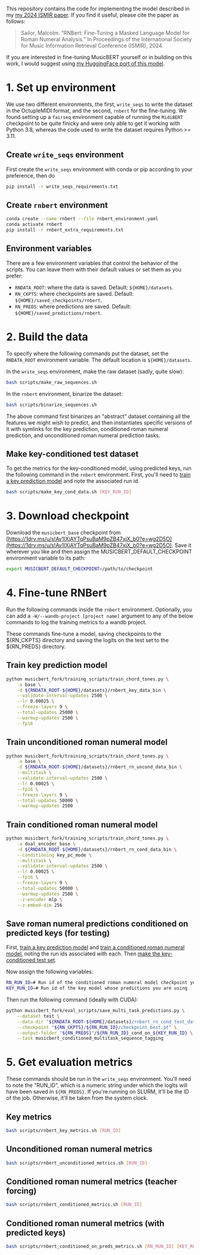 This repository contains the code for implementing the model described in my [my 2024 ISMIR paper](https://doi.org/10.5281/zenodo.14877455). If you find it useful, please cite the paper as follows:

> Sailor, Malcolm. “RNBert: Fine-Tuning a Masked Language Model for Roman Numeral Analysis.” In Proceedings of the International Society for Music Information Retrieval Conference (ISMIR), 2024.

If you are interested in fine-tuning MusicBERT yourself or in building on this work, I would suggest using [my HuggingFace port of this model](https://github.com/malcolmsailor/musicbert_hf).

# 1. Set up environment

We use two different environments, the first, `write_seqs` to write the dataset in the OctupleMIDI format, and the second, `rnbert` for the fine-tuning. We found setting up a `fairseq` environment capable of running the `MidiBERT` checkpoint to be quite finicky and were only able to get it working with Python 3.8, whereas the code used to write the dataset requires Python >= 3.11.

## Create `write_seqs` environment

First create the `write_seqs` environment with conda or pip according to your preference, then do

```bash
pip install -r write_seqs_requirements.txt
```

## Create `rnbert` environment

```bash
conda create --name rnbert --file rnbert_environment.yaml
conda activate rnbert
pip install -r rnbert_extra_requirements.txt
```

## Environment variables

There are a few environment variables that control the behavior of the scripts. You can leave them with their default values or set them as you prefer:

- `RNDATA_ROOT`: where the data is saved. Default: `${HOME}/datasets`.
- `RN_CKPTS`: where checkpoints are saved. Default: `${HOME}/saved_checkpoints/rnbert`.
- `RN_PREDS`: where predictions are saved. Default: `${HOME}/saved_predictions/rnbert`.


# 2. Build the data

To specify where the following commands put the dataset, set the `RNDATA_ROOT` environment variable. The default location is `${HOME}/datasets`.

In the `write_seqs` environment, make the raw dataset (sadly, quite slow):

```bash
bash scripts/make_raw_sequences.sh
```

In the `rnbert` environment, binarize the dataset:

```bash
bash scripts/binarize_sequences.sh
```

The above command first binarizes an "abstract" dataset containing all the features we might wish to predict, and then instantiates specific versions of it with symlinks for the key prediction, conditioned roman numeral prediction, and unconditioned roman numeral prediction tasks.

## Make key-conditioned test dataset

To get the metrics for the key-conditioned model, using predicted keys, run the following command in the `rnbert` environment. First, you'll need to [train a key prediction model](#train-key-prediction-model) and note the associated run id.

```bash
bash scripts/make_key_cond_data.sh [KEY_RUN_ID]
```

# 3. Download checkpoint

Download the `musicbert_base` checkpoint from [https://1drv.ms/u/s!Av1IXjAYTqPsuBaM9pZB47xjX_b0?e=wg2D5O](https://1drv.ms/u/s!Av1IXjAYTqPsuBaM9pZB47xjX_b0?e=wg2D5O). Save it wherever you like and then assign the MUSICBERT_DEFAULT_CHECKPOINT environment variable to its path:

```bash
export MUSICBERT_DEFAULT_CHECKPOINT=/path/to/checkpoint
```

# 4. Fine-tune RNBert

Run the following commands inside the `rnbert` environment. Optionally, you can add a `-W/--wandb-project [project name]` argument to any of the below commands to log the training metrics to a wandb project. 

These commands fine-tune a model, saving checkpoints to the ${RN_CKPTS} directory and saving the logits on the test set to the ${RN_PREDS} directory.

## Train key prediction model

```bash
python musicbert_fork/training_scripts/train_chord_tones.py \
    -a base \
    -d ${RNDATA_ROOT-${HOME}/datasets}/rnbert_key_data_bin \
    --validate-interval-updates 2500 \
    --lr 0.00025 \
    --freeze-layers 9 \
    --total-updates 25000 \
    --warmup-updates 2500 \
    --fp16
```

## Train unconditioned roman numeral model


```bash
python musicbert_fork/training_scripts/train_chord_tones.py \
    -a base \
    -d ${RNDATA_ROOT-${HOME}/datasets}/rnbert_rn_uncond_data_bin \
    --multitask \
    --validate-interval-updates 2500 \
    --lr 0.00025 \
    --fp16 \
    --freeze-layers 9 \
    --total-updates 50000 \
    --warmup-updates 2500
```

## Train conditioned roman numeral model

```bash
python musicbert_fork/training_scripts/train_chord_tones.py \
    -a dual_encoder_base \
    -d ${RNDATA_ROOT-${HOME}/datasets}/rnbert_rn_cond_data_bin \
    --conditioning key_pc_mode \
    --multitask \
    --validate-interval-updates 2500 \
    --lr 0.00025 \
    --fp16 \
    --freeze-layers 9 \
    --total-updates 50000 \
    --warmup-updates 2500 \
    --z-encoder mlp \
    --z-embed-dim 256
```

## Save roman numeral predictions conditioned on predicted keys (for testing)

First, [train a key prediction model](#train-key-prediction-model) and [train a conditioned roman numeral model](#train-conditioned-roman-numeral-model), noting the run ids associated with each. Then [make the key-conditioned test set](#make-key-conditioned-test-dataset). 

Now assign the following variables:

```bash
RN_RUN_ID=# Run id of the conditioned roman numeral model checkpoint you want to use
KEY_RUN_ID=# Run id of the key model whose predictions you are using
```

Then run the following command (ideally with CUDA):

```bash
python musicbert_fork/eval_scripts/save_multi_task_predictions.py \
    --dataset test \
    --data-dir "${RNDATA_ROOT-${HOME}/datasets}/rnbert_rn_cond_test_data_bin" \
    --checkpoint "${RN_CKPTS}/${RN_RUN_ID}/checkpoint_best.pt" \
    --output-folder "${RN_PREDS}"/${RN_RUN_ID}_cond_on_${KEY_RUN_ID} \
    --task musicbert_conditioned_multitask_sequence_tagging
```

# 5. Get evaluation metrics

These commands should be run in the `write_seqs` environment. You'll need to note the "RUN_ID", which is a numeric string under which the logits will have been saved in `${RN_PREDS}`. If you're running on SLURM, it'll be the ID of the job. Otherwise, it'll be taken from the system clock.

## Key metrics

```bash
bash scripts/rnbert_key_metrics.sh [RUN_ID]
```

## Unconditioned roman numeral metrics

```bash
bash scripts/rnbert_unconditioned_metrics.sh [RUN_ID]
```

## Conditioned roman numeral metrics (teacher forcing)

```bash
bash scripts/rnbert_conditioned_metrics.sh [RUN_ID]
```

## Conditioned roman numeral metrics (with predicted keys)

```bash
bash scripts/rnbert_conditioned_on_preds_metrics.sh [RN_RUN_ID] [KEY_RUN_ID]
```


<!-- # 6. Run existing checkpoints

TODO -->
